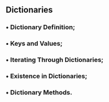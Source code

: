 ## Dictionaries

### • Dictionary Definition;
### • Keys and Values;
### • Iterating Through Dictionaries;
### • Existence in Dictionaries;
### • Dictionary Methods.